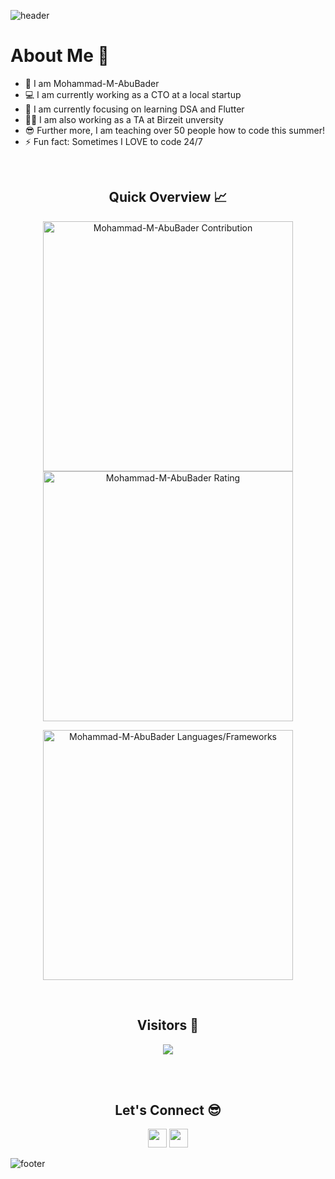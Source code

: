 ![header](https://capsule-render.vercel.app/api?type=waving&color=gradient&height=280&section=header&text=Hi%20there%20%F0%9F%91%8B&fontSize=90)

<!--
**Mohammad-M-AbuBader/Mohammad-M-AbuBader** is a ✨ _special_ ✨ repository because its `README.md` (this file) appears on your GitHub profile.

Here are some ideas to get you started:

- 🔭 I’m currently working on 
- 🌱 I’m currently learning ...
- 👯 I’m looking to collaborate on ...
- 🤔 I’m looking for help with ...
- 💬 Ask me about ...
- 📫 How to reach me: ...
- 😄 Pronouns: ...
- ⚡ Fun fact: ...
-->
<h1>About Me 📌</h1>

- 👋 I am Mohammad-M-AbuBader
- 💻 I am currently working as a CTO at a local startup
- 🌱 I am currently focusing on learning DSA and Flutter
- 💁‍♂️ I am also working as a TA at Birzeit unversity
- 😎 Further more, I am teaching over 50 people how to code this summer!
- ⚡ Fun fact: Sometimes I LOVE to code 24/7

<br />

<h2 align="center">Quick Overview 📈</h2>
  
  <p align = "center">
 
</p>

<p align = "center">
  <img src = "https://github-readme-stats.vercel.app/api?username=Mohammad-M-AbuBader&count_private=true&theme=dracula&hide_border=true" alt = "Mohammad-M-AbuBader
 Contribution" width = 400 >
  <img src = "https://github-readme-streak-stats.herokuapp.com?user=Mohammad-M-AbuBader&theme=dracula&hide_border=true" alt = "Mohammad-M-AbuBader Rating" width = 400 >

</p>

<p align = "center">

 <img src = "https://github-readme-stats.vercel.app/api/top-langs?username=Mohammad-M-AbuBader&show_icons=true&count_private=true&locale=en&layout=compact&langs_count=10&hide_border=true&bg_color=282A36&title_color=DD6387&text_color=fff&icon_color=fff" alt = "Mohammad-M-AbuBader Languages/Frameworks" width = 400 />
</p>

<br />
<h2 align="center">Visitors 👀</h2>
<div align="center" >
  <img src="https://profile-counter.glitch.me/Mohammad-M-AbuBader/count.svg"></img>
</div>

<br /><br />
<h2 align="center">Let's Connect 😎</h2>
<p align="center">
  <a href = "mailto:m.m.abubade87@gmail.com"><img src = "https://img.shields.io/badge/Gmail-D14836?style=for-the-badge&logo=gmail&logoColor=white" height = 30></a>
  <a href = "https://www.linkedin.com/in/mohammad-abubader-657a92202/"><img src = "https://img.shields.io/badge/LinkedIn-0077B5?style=for-the-badge&logo=linkedin&logoColor=white"     height = 30></a>
 
</p>


![footer](https://capsule-render.vercel.app/api?type=waving&color=gradient&height=150&section=footer)
